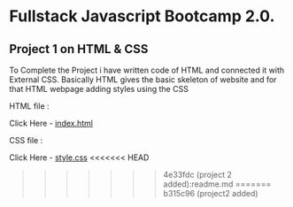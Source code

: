 
# Fullstack Javascript Bootcamp 2.0.
## Project 1 on HTML & CSS
To Complete the Project i have written code of HTML and connected it with External CSS.
Basically HTML gives the basic skeleton of website and for that HTML webpage adding styles using the CSS

HTML file :

Click Here - [index.html](https://github.com/saibhargav0701/FSJS-2.0/blob/main/Projects%20HTML%20%2B%20CSS/Project%201/index.html)

CSS file :

Click Here - [style.css](https://github.com/saibhargav0701/FSJS-2.0/blob/main/Projects%20HTML%20%2B%20CSS/Project%201/style.css)
<<<<<<< HEAD
>>>>>>> 4e33fdc (project 2 added):readme.md
=======
>>>>>>> b315c96 (project2 added)
